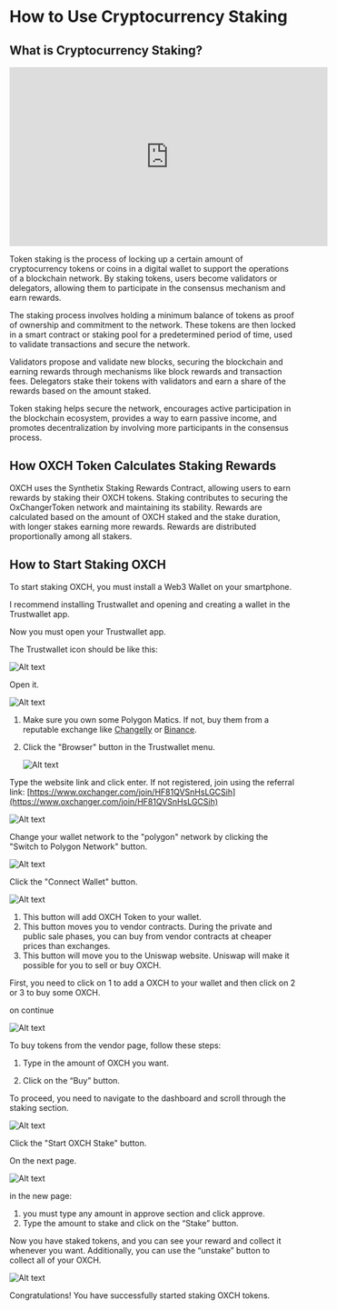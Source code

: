 # How to Use Cryptocurrency Staking

## What is Cryptocurrency Staking?

<iframe width="560" height="315" src="https://www.youtube.com/embed/3pVALQmkcX0" title="YouTube video player" frameborder="0" allow="accelerometer; autoplay; clipboard-write; encrypted-media; gyroscope; picture-in-picture; web-share" allowfullscreen></iframe>

Token staking is the process of locking up a certain amount of cryptocurrency tokens or coins in a digital wallet to support the operations of a blockchain network. By staking tokens, users become validators or delegators, allowing them to participate in the consensus mechanism and earn rewards.

The staking process involves holding a minimum balance of tokens as proof of ownership and commitment to the network. These tokens are then locked in a smart contract or staking pool for a predetermined period of time, used to validate transactions and secure the network.

Validators propose and validate new blocks, securing the blockchain and earning rewards through mechanisms like block rewards and transaction fees. Delegators stake their tokens with validators and earn a share of the rewards based on the amount staked.

Token staking helps secure the network, encourages active participation in the blockchain ecosystem, provides a way to earn passive income, and promotes decentralization by involving more participants in the consensus process.

## How OXCH Token Calculates Staking Rewards

OXCH uses the Synthetix Staking Rewards Contract, allowing users to earn rewards by staking their OXCH tokens. Staking contributes to securing the OxChangerToken network and maintaining its stability. Rewards are calculated based on the amount of OXCH staked and the stake duration, with longer stakes earning more rewards. Rewards are distributed proportionally among all stakers.

## How to Start Staking OXCH

To start staking OXCH, you must install a Web3 Wallet on your smartphone.

I recommend installing Trustwallet and opening and creating a wallet in the Trustwallet app.

Now you must open your Trustwallet app.

The Trustwallet icon should be like this:

   <img src="docs/images/0.jpeg" alt="Alt text" title="Optional title">

Open it.

   <img src="docs/images/1.jpeg" alt="Alt text" title="Optional title">

1. Make sure you own some Polygon Matics. If not, buy them from a reputable exchange like [Changelly](https://changelly.com/buy-crypto) or [Binance](https://binance.com).

2. Click the "Browser" button in the Trustwallet menu.

   <img src="docs/images/2.jpeg" alt="Alt text" title="Optional title">

Type the website link and click enter. If not registered, join using the referral
link: [https://www.oxchanger.com/join/HF81QVSnHsLGCSih](https://www.oxchanger.com/join/HF81QVSnHsLGCSih)

   <img src="docs/images/3.jpeg" alt="Alt text" title="Optional title">

Change your wallet network to the "polygon" network by clicking the "Switch to Polygon Network" button.

   <img src="docs/images/4.jpeg" alt="Alt text" title="Optional title">

Click the "Connect Wallet" button.

  <img src="docs/images/5.jpeg" alt="Alt text" title="Optional title">

1. This button will add OXCH Token to your wallet.
2. This button moves you to vendor contracts. During the private and public sale phases, you can buy from vendor contracts at cheaper prices than exchanges.
3. This button will move you to the Uniswap website. Uniswap will make it possible for you to sell or buy OXCH.

First, you need to click on 1 to add a OXCH to your wallet and then click on 2 or 3 to buy some OXCH.

on continue

   <img src="docs/images/6.jpeg" alt="Alt text" title="Optional title">

To buy tokens from the vendor page, follow these steps:

1. Type in the amount of OXCH you want.

2. Click on the “Buy” button.

To proceed, you need to navigate to the dashboard and scroll through the staking section.

   <img src="docs/images/7.jpeg" alt="Alt text" title="Optional title">

Click the "Start OXCH Stake" button.

On the next page.

   <img src="docs/images/8.jpeg" alt="Alt text" title="Optional title">

in the new page:

1. you must type any amount in approve section and click approve.
2. Type the amount to stake and click on the “Stake” button.

Now you have staked tokens, and you can see your reward and collect it whenever you want. Additionally, you can use the “unstake” button to collect all of your OXCH.

<img src="docs/images/9.jpeg" alt="Alt text" title="Optional title">

Congratulations! You have successfully started staking OXCH tokens.
